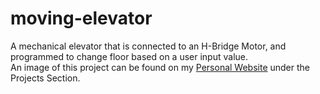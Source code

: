 # moving-elevator
A mechanical elevator that is connected to an H-Bridge Motor, and programmed to change floor based on a user input value. <br>
An image of this project can be found on my <a href="https://achirasarker.me/">Personal Website</a> under the Projects Section. 
